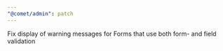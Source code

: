```yaml
---
"@comet/admin": patch
---
```


Fix display of warning messages for Forms that use both form- and field validation
